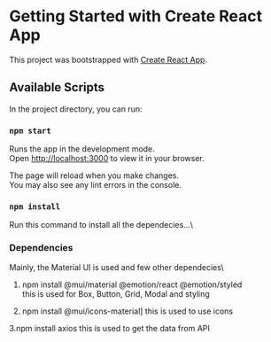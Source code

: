# Getting Started with Create React App

This project was bootstrapped with [Create React App](https://github.com/facebook/create-react-app).

## Available Scripts

In the project directory, you can run:

### `npm start`

Runs the app in the development mode.\
Open [http://localhost:3000](http://localhost:3000) to view it in your browser.

The page will reload when you make changes.\
You may also see any lint errors in the console.

### `npm install`

Run this command to install all the dependecies...\

### Dependencies
Mainly, the Material UI is used and few other dependecies\

1. npm install @mui/material @emotion/react @emotion/styled\
this is used for Box, Button, Grid, Modal and styling

2. npm install @mui/icons-material]
this is used to use icons

3.npm install axios
this is used to get the data from API



